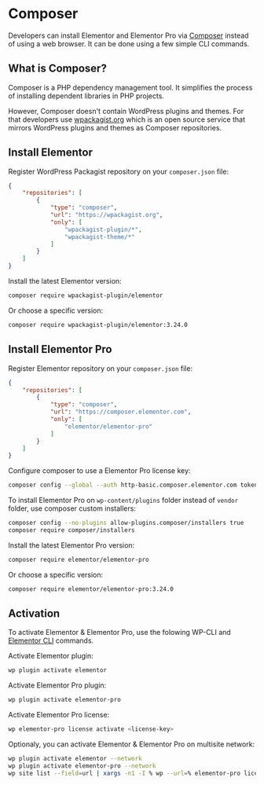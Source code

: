 # Composer

<Badge type="tip" vertical="top" text="Elementor Pro" /> <Badge type="warning" vertical="top" text="Advanced" />

Developers can install Elementor and Elementor Pro via [Composer](https://getcomposer.org/) instead of using a web browser. It can be done using a few simple CLI commands.

## What is Composer?

Composer is a PHP dependency management tool. It simplifies the process of installing dependent libraries in PHP projects.

However, Composer doesn't contain WordPress plugins and themes. For that developers use [wpackagist.org](https://wpackagist.org/) which is an open source service that mirrors WordPress plugins and themes as Composer repositories.

## Install Elementor

Register WordPress Packagist repository on your `composer.json` file:

```json
{
	"repositories": [
		{
			"type": "composer",
			"url": "https://wpackagist.org",
			"only": [
				"wpackagist-plugin/*",
				"wpackagist-theme/*"
			]
		}
	]
}
```

Install the latest Elementor version:

```bash
composer require wpackagist-plugin/elementor
```

Or choose a specific version:

```bash
composer require wpackagist-plugin/elementor:3.24.0
```

## Install Elementor Pro

Register Elementor repository on your `composer.json` file:

```json
{
	"repositories": [
		{
			"type": "composer",
			"url": "https://composer.elementor.com",
			"only": [
				"elementor/elementor-pro"
			]
		}
	]
}
```

Configure composer to use a Elementor Pro license key:

```bash
composer config --global --auth http-basic.composer.elementor.com token <license-key>
```

To install Elementor Pro on `wp-content/plugins` folder instead of `vendor` folder, use composer custom installers:

```bash
composer config --no-plugins allow-plugins.composer/installers true
composer require composer/installers
```

Install the latest Elementor Pro version:

```bash
composer require elementor/elementor-pro
```

Or choose a specific version:

```bash
composer require elementor/elementor-pro:3.24.0
```

## Activation

To activate Elementor & Elementor Pro, use the folowing WP-CLI and [Elementor CLI](./) commands.

Activate Elementor plugin:

```bash
wp plugin activate elementor
```

Activate Elementor Pro plugin:

```bash
wp plugin activate elementor-pro
```

Activate Elementor Pro license:

```bash
wp elementor-pro license activate <license-key>
```

Optionaly, you can activate Elementor & Elementor Pro on multisite network:

```bash
wp plugin activate elementor --network
wp plugin activate elementor-pro --network
wp site list --field=url | xargs -n1 -I % wp --url=% elementor-pro license activate <license-key>
```
